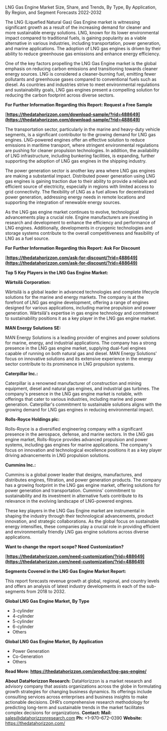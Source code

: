 ﻿LNG Gas Engine Market Size, Share, and Trends, By Type, By Application, By Region, and Segment Forecasts 2022-2032

The LNG (Liquefied Natural Gas) Gas Engine market is witnessing significant growth as a result of the increasing demand for cleaner and more sustainable energy solutions. LNG, known for its lower environmental impact compared to traditional fuels, is gaining popularity as a viable alternative in various industries, including transportation, power generation, and marine applications. The adoption of LNG gas engines is driven by their ability to reduce greenhouse gas emissions and enhance energy efficiency.

One of the key factors propelling the LNG Gas Engine market is the global emphasis on reducing carbon emissions and transitioning towards cleaner energy sources. LNG is considered a cleaner-burning fuel, emitting fewer pollutants and greenhouse gases compared to conventional fuels such as diesel. As countries and industries strive to meet environmental regulations and sustainability goals, LNG gas engines present a compelling solution for reducing the carbon footprint across diverse sectors.

**For Further Information Regarding this Report: Request a Free Sample**

[**https://thedatahorizzon.com/download-sample/?rid=488649](https://thedatahorizzon.com/download-sample/?rid=488649)** 

The transportation sector, particularly in the marine and heavy-duty vehicle segments, is a significant contributor to the growing demand for LNG gas engines. LNG-powered engines offer an effective solution to reduce emissions in maritime transport, where stringent environmental regulations are pushing for cleaner propulsion technologies. In addition, the availability of LNG infrastructure, including bunkering facilities, is expanding, further supporting the adoption of LNG gas engines in the shipping industry.

The power generation sector is another key area where LNG gas engines are making a substantial impact. Distributed power generation using LNG gas engines is gaining traction due to their ability to provide a reliable and efficient source of electricity, especially in regions with limited access to grid connectivity. The flexibility of LNG as a fuel allows for decentralized power generation, addressing energy needs in remote locations and supporting the integration of renewable energy sources.

As the LNG gas engine market continues to evolve, technological advancements play a crucial role. Engine manufacturers are investing in research and development to enhance the efficiency and performance of LNG engines. Additionally, developments in cryogenic technologies and storage systems contribute to the overall competitiveness and feasibility of LNG as a fuel source.

**For Further Information Regarding this Report: Ask For Discount**

[**https://thedatahorizzon.com/ask-for-discount/?rid=488649](https://thedatahorizzon.com/ask-for-discount/?rid=488649)** 

**Top 5 Key Players in the LNG Gas Engine Market:**

**Wärtsilä Corporation:**

Wärtsilä is a global leader in advanced technologies and complete lifecycle solutions for the marine and energy markets. The company is at the forefront of LNG gas engine development, offering a range of engines designed for various applications, including marine propulsion and power generation. Wärtsilä's expertise in gas engine technology and commitment to sustainability positions it as a key player in the LNG gas engine market.

**MAN Energy Solutions SE:**

MAN Energy Solutions is a leading provider of engines and power solutions for marine, energy, and industrial applications. The company has a strong presence in the LNG gas engine market, supplying dual-fuel engines capable of running on both natural gas and diesel. MAN Energy Solutions' focus on innovative solutions and its extensive experience in the energy sector contribute to its prominence in LNG propulsion systems.

**Caterpillar Inc.:**

Caterpillar is a renowned manufacturer of construction and mining equipment, diesel and natural gas engines, and industrial gas turbines. The company's presence in the LNG gas engine market is notable, with offerings that cater to various industries, including marine and power generation. Caterpillar's commitment to sustainable solutions aligns with the growing demand for LNG gas engines in reducing environmental impact.

**Rolls-Royce Holdings plc:**

Rolls-Royce is a diversified engineering company with a significant presence in the aerospace, defense, and marine sectors. In the LNG gas engine market, Rolls-Royce provides advanced propulsion and power systems, including gas engines for marine applications. The company's focus on innovation and technological excellence positions it as a key player driving advancements in LNG propulsion solutions.

**Cummins Inc.:**

Cummins is a global power leader that designs, manufactures, and distributes engines, filtration, and power generation products. The company has a growing footprint in the LNG gas engine market, offering solutions for power generation and transportation. Cummins' commitment to sustainability and its investment in alternative fuels contribute to its relevance in the evolving landscape of LNG-powered engines.

These key players in the LNG Gas Engine market are instrumental in shaping the industry through their technological advancements, product innovation, and strategic collaborations. As the global focus on sustainable energy intensifies, these companies play a crucial role in providing efficient and environmentally friendly LNG gas engine solutions across diverse applications.

**Want to change the report scope? Need Customization?**

[**https://thedatahorizzon.com/need-customization/?rid=488649](https://thedatahorizzon.com/need-customization/?rid=488649)** 

**Segments Covered in the LNG Gas Engine Market Report:**

This report forecasts revenue growth at global, regional, and country levels and offers an analysis of latest industry developments in each of the sub-segments from 2018 to 2032.

**Global LNG Gas Engine Market, By Type**

- 3-cylinder
- 4-cylinder
- 5-cylinder
- 6-cylinder
- Others

**Global LNG Gas Engine Market, By Application**

- Power Generation
- Co-Generation
- Others


**Read More: <https://thedatahorizzon.com/product/lng-gas-engine/>** 

**About DataHorizzon Research:**DataHorizzon is a market research and advisory company that assists organizations across the globe in formulating growth strategies for changing business dynamics. Its offerings include consulting services across enterprises and business insights to make actionable decisions. DHR’s comprehensive research methodology for predicting long-term and sustainable trends in the market facilitates complex decisions for organizations.**Contact:Mail:** sales@datahorizzonresearch.com**Ph:** +1–970–672–0390**Website:** https://thedatahorizzon.com/
